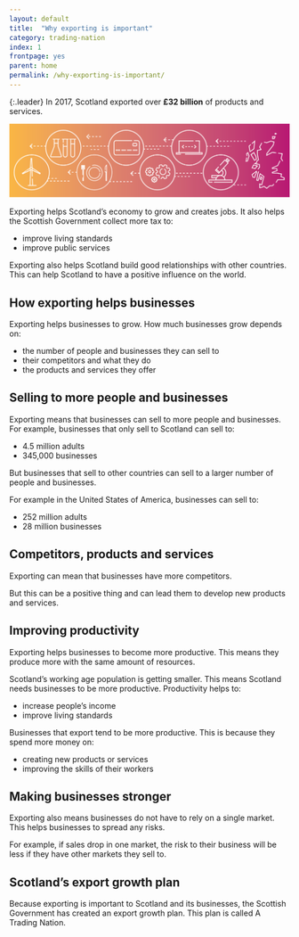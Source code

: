 ```yaml
---
layout: default
title:  "Why exporting is important"
category: trading-nation
index: 1
frontpage: yes
parent: home
permalink: /why-exporting-is-important/
---
```


{:.leader}
In 2017, Scotland exported over **£32 billion** of products and services.

![Why exporting is important](/assets/images/hero/why-exportings-important-header.png)

Exporting helps Scotland’s economy to grow and creates jobs. It also helps the Scottish Government collect more tax to:
* improve living standards
* improve public services

Exporting also helps Scotland build good relationships with other countries. This can help Scotland to have a positive influence on the world.

## How exporting helps businesses

Exporting helps businesses to grow. How much businesses grow depends on:

* the number of people and businesses they can sell to
* their competitors and what they do
* the products and services they offer

## Selling to more people and businesses

Exporting means that businesses can sell to more people and businesses. For example, businesses that only sell to Scotland can sell to:

* 4.5 million adults
* 345,000 businesses

But businesses that sell to other countries can sell to a larger number of people and businesses.

For example in the United States of America, businesses can sell to:

* 252 million adults
* 28 million businesses


## Competitors, products and services

Exporting can mean that businesses have more competitors.

But this can be a positive thing and can lead them to develop new products and services.

## Improving productivity

Exporting helps businesses to become more productive. This means they produce more with the same amount of resources.

Scotland’s working age population is getting smaller. This means Scotland needs businesses to be more productive. Productivity helps to:

* increase people’s income
* improve living standards

Businesses that export tend to be more productive. This is because they spend more money on:

* creating new products or services
* improving the skills of their workers


## Making businesses stronger

Exporting also means businesses do not have to rely on a single market. This helps businesses to spread any risks.

For example, if sales drop in one market, the risk to their business will be less if they have other markets they sell to.

## Scotland’s export growth plan

Because exporting is important to Scotland and its businesses, the Scottish Government has created an export growth plan. This plan is called A Trading Nation.  

